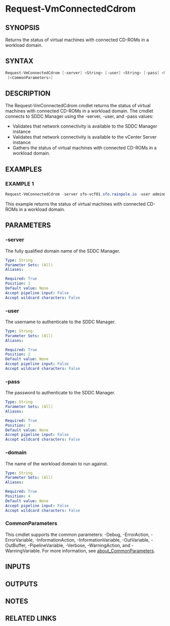 # Request-VmConnectedCdrom

## SYNOPSIS

Returns the status of virtual machines with connected CD-ROMs in a workload domain.

## SYNTAX

```powershell
Request-VmConnectedCdrom [-server] <String> [-user] <String> [-pass] <String> [-domain] <String>
 [<CommonParameters>]
```

## DESCRIPTION

The Request-VmConnectedCdrom cmdlet returns the status of virtual machines with connected CD-ROMs in a workload
domain.
The cmdlet connects to SDDC Manager using the -server, -user, and -pass values:

- Validates that network connectivity is available to the SDDC Manager instance
- Validates that network connectivity is available to the vCenter Server instance
- Gathers the status of virtual machines with connected CD-ROMs in a workload domain.

## EXAMPLES

### EXAMPLE 1

```powershell
Request-VmConnectedCdrom -server sfo-vcf01.sfo.rainpole.io -user admin@local -pass VMw@re1!VMw@re1! -domain sfo-w01
```

This example returns the status of virtual machines with connected CD-ROMs in a workload domain.

## PARAMETERS

### -server

The fully qualified domain name of the SDDC Manager.

```yaml
Type: String
Parameter Sets: (All)
Aliases:

Required: True
Position: 1
Default value: None
Accept pipeline input: False
Accept wildcard characters: False
```

### -user

The username to authenticate to the SDDC Manager.

```yaml
Type: String
Parameter Sets: (All)
Aliases:

Required: True
Position: 2
Default value: None
Accept pipeline input: False
Accept wildcard characters: False
```

### -pass

The password to authenticate to the SDDC Manager.

```yaml
Type: String
Parameter Sets: (All)
Aliases:

Required: True
Position: 3
Default value: None
Accept pipeline input: False
Accept wildcard characters: False
```

### -domain

The name of the workload domain to run against.

```yaml
Type: String
Parameter Sets: (All)
Aliases:

Required: True
Position: 4
Default value: None
Accept pipeline input: False
Accept wildcard characters: False
```

### CommonParameters

This cmdlet supports the common parameters: -Debug, -ErrorAction, -ErrorVariable, -InformationAction, -InformationVariable, -OutVariable, -OutBuffer, -PipelineVariable, -Verbose, -WarningAction, and -WarningVariable. For more information, see [about_CommonParameters](http://go.microsoft.com/fwlink/?LinkID=113216).

## INPUTS

## OUTPUTS

## NOTES

## RELATED LINKS
